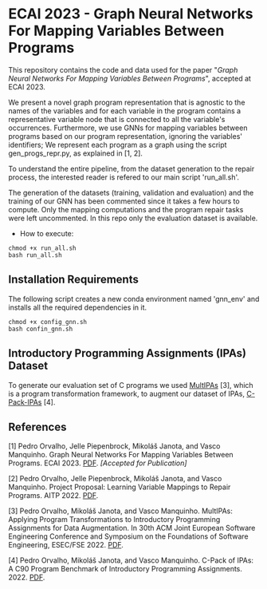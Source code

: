 # ECAI 2023 - Graph Neural Networks For Mapping Variables Between Programs

This repository contains the code and data used for the paper "*Graph Neural Networks For Mapping Variables Between Programs*", accepted at ECAI 2023.

We present a novel graph program representation that is agnostic to the names of the variables and for each variable in the program contains a representative variable node that is connected to all the variable's occurrences. Furthermore, we use GNNs for mapping variables between programs based on our program representation, ignoring the variables' identifiers;
We represent each program as a graph using the script gen_progs_repr.py, as explained in [1, 2].

To understand the entire pipeline, from the dataset generation to the repair process, the interested reader is refered to our main script 'run_all.sh'.

The generation of the datasets (training, validation and evaluation) and the training of our GNN has been commented since it takes a few hours to compute. Only the mapping computations and the program repair tasks were left uncommented. In this repo only the evaluation dataset is available.

- How to execute:

```
chmod +x run_all.sh
bash run_all.sh
```

## Installation Requirements

The following script creates a new conda environment named 'gnn_env' and installs all the required dependencies in it.

```
chmod +x config_gnn.sh
bash confin_gnn.sh
```

## Introductory Programming Assignments (IPAs) Dataset


To generate our evaluation set of C programs we used [MultIPAs](https://github.com/pmorvalho/MultIPAs) [3], which is a program transformation framework, to augment our dataset of IPAs, [C-Pack-IPAs](https://github.com/pmorvalho/C-Pack-IPAs) [4]. 

## References

[1] Pedro Orvalho, Jelle Piepenbrock, Mikoláš Janota, and Vasco Manquinho. Graph Neural Networks For Mapping Variables Between Programs. ECAI 2023. [PDF](). *[Accepted for Publication]*

[2] Pedro Orvalho, Jelle Piepenbrock, Mikoláš Janota, and Vasco Manquinho. Project Proposal: Learning Variable Mappings to Repair Programs. AITP 2022. [PDF](http://aitp-conference.org/2022/abstract/AITP_2022_paper_15.pdf).

[3] Pedro Orvalho, Mikoláš Janota, and Vasco Manquinho. MultIPAs: Applying Program Transformations to Introductory Programming Assignments for Data Augmentation. In 30th ACM Joint European Software Engineering Conference and Symposium on the Foundations of Software Engineering, ESEC/FSE 2022. [PDF](https://dl.acm.org/doi/10.1145/3540250.3558931).

[4] Pedro Orvalho, Mikoláš Janota, and Vasco Manquinho. C-Pack of IPAs: A C90 Program Benchmark of Introductory Programming Assignments. 2022. [PDF](https://arxiv.org/pdf/2206.08768.pdf).